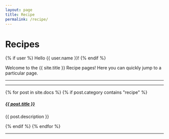 ```yaml
---
layout: page
title: Recipe
permalink: /recipe/
---
```


# Recipes  

{% if user %}
  Hello {{ user.name }}!
{% endif %}

Welcome to the {{ site.title }} Recipe pages! Here you can quickly jump to a 
particular page.

---

<div class="section-index">
    <hr class="panel-line">
    {% for post in site.docs %}
        {% if post.category contains "recipe" %}
            <div class="entry">
            <h5><a href="{{ post.url | prepend: site.baseurl }}">{{ post.title }}</a></h5>
            <p>{{ post.description }}</p>
            </div>
        {% endif %}
    {% endfor %}
</div>

---
